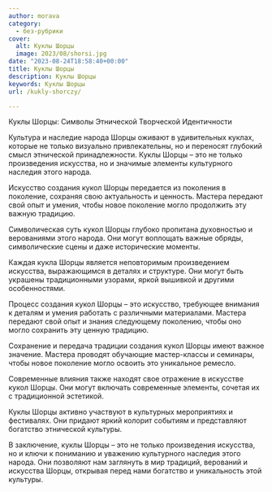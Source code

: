```yaml
---
author: morava
category:
  - без-рубрики
cover:
  alt: Куклы Шорцы
  image: 2023/08/shorsi.jpg
date: "2023-08-24T18:58:40+00:00"
title: Куклы Шорцы
description: Куклы Шорцы
keywords: Куклы Шорцы
url: /kukly-shorczy/

---
```

Куклы Шорцы: Символы Этнической Творческой Идентичности

Культура и наследие народа Шорцы оживают в удивительных куклах, которые не только визуально привлекательны, но и переносят глубокий смысл этнической принадлежности. Куклы Шорцы – это не только произведения искусства, но и значимые элементы культурного наследия этого народа.

Искусство создания кукол Шорцы передается из поколения в поколение, сохраняя свою актуальность и ценность. Мастера передают свой опыт и умения, чтобы новое поколение могло продолжить эту важную традицию.

Символическая суть кукол Шорцы глубоко пропитана духовностью и верованиями этого народа. Они могут воплощать важные обряды, символические сцены и даже исторические моменты.

Каждая кукла Шорцы является неповторимым произведением искусства, выражающимся в деталях и структуре. Они могут быть украшены традиционными узорами, яркой вышивкой и другими особенностями.

Процесс создания кукол Шорцы – это искусство, требующее внимания к деталям и умения работать с различными материалами. Мастера передают свой опыт и знания следующему поколению, чтобы оно могло сохранить эту ценную традицию.

Сохранение и передача традиции создания кукол Шорцы имеют важное значение. Мастера проводят обучающие мастер-классы и семинары, чтобы новое поколение могло освоить это уникальное ремесло.

Современные влияния также находят свое отражение в искусстве кукол Шорцы. Они могут включать современные элементы, сочетая их с традиционной эстетикой.

Куклы Шорцы активно участвуют в культурных мероприятиях и фестивалях. Они придают яркий колорит событиям и представляют богатство этнической культуры.

В заключение, куклы Шорцы – это не только произведения искусства, но и ключи к пониманию и уважению культурного наследия этого народа. Они позволяют нам заглянуть в мир традиций, верований и искусства Шорцы, открывая перед нами богатство и уникальность этой культуры.
